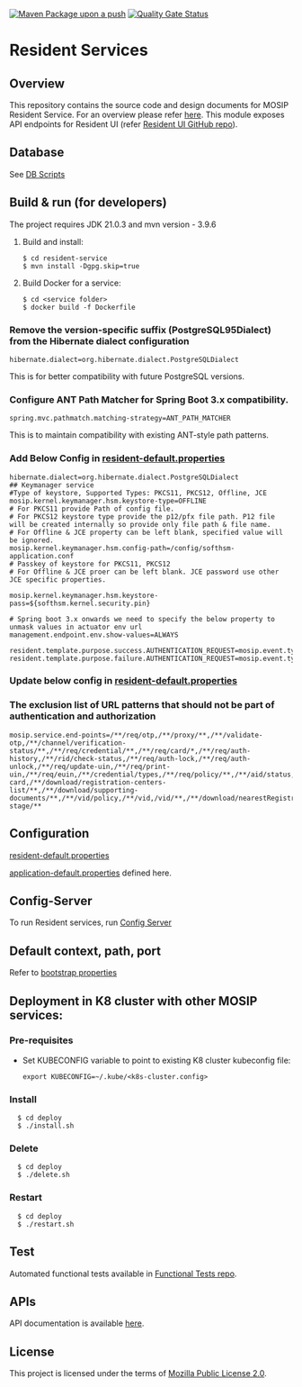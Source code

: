 
[![Maven Package upon a push](https://github.com/mosip/resident-services/actions/workflows/push_trigger.yml/badge.svg?branch=release-1.3.0)](https://github.com/mosip/resident-services/actions/workflows/push_trigger.yml)
[![Quality Gate Status](https://sonarcloud.io/api/project_badges/measure?project=mosip_resident-services&id=mosip_resident-services&branch=release-1.3.0&metric=alert_status)](https://sonarcloud.io/dashboard?id=mosip_resident-services&branch=release-1.3.0)

# Resident Services
## Overview
This repository contains the source code and design documents for MOSIP Resident Service. For an overview please refer [here](https://docs.mosip.io/1.2.0/modules/resident-services). This module exposes API endpoints for Resident UI (refer [Resident UI GitHub repo](https://github.com/mosip/resident-ui/blob/master/README.md)).

## Database
See [DB Scripts](db_scripts)

## Build & run (for developers)
The project requires JDK 21.0.3
and mvn version - 3.9.6
1. Build and install:
    ```
    $ cd resident-service
    $ mvn install -Dgpg.skip=true
    ```
2. Build Docker for a service:
    ```
    $ cd <service folder>
    $ docker build -f Dockerfile
    ```
   
### Remove the version-specific suffix (PostgreSQL95Dialect) from the Hibernate dialect configuration
   ```
   hibernate.dialect=org.hibernate.dialect.PostgreSQLDialect
   ```
This is for better compatibility with future PostgreSQL versions.

### Configure ANT Path Matcher for Spring Boot 3.x compatibility.
   ```
   spring.mvc.pathmatch.matching-strategy=ANT_PATH_MATCHER
   ```
This is to maintain compatibility with existing ANT-style path patterns.

### Add Below Config in [resident-default.properties](https://github.com/mosip/mosip-config/blob/master/resident-default.properties)
```
hibernate.dialect=org.hibernate.dialect.PostgreSQLDialect
## Keymanager service
#Type of keystore, Supported Types: PKCS11, PKCS12, Offline, JCE
mosip.kernel.keymanager.hsm.keystore-type=OFFLINE
# For PKCS11 provide Path of config file.
# For PKCS12 keystore type provide the p12/pfx file path. P12 file will be created internally so provide only file path & file name.
# For Offline & JCE property can be left blank, specified value will be ignored.
mosip.kernel.keymanager.hsm.config-path=/config/softhsm-application.conf
# Passkey of keystore for PKCS11, PKCS12
# For Offline & JCE proer can be left blank. JCE password use other JCE specific properties.

mosip.kernel.keymanager.hsm.keystore-pass=${softhsm.kernel.security.pin}

# Spring boot 3.x onwards we need to specify the below property to unmask values in actuator env url
management.endpoint.env.show-values=ALWAYS  

resident.template.purpose.success.AUTHENTICATION_REQUEST=mosip.event.type.AUTHENTICATION_REQUEST
resident.template.purpose.failure.AUTHENTICATION_REQUEST=mosip.event.type.AUTHENTICATION_REQUEST
```

### Update below config in [resident-default.properties](https://github.com/mosip/mosip-config/blob/master/resident-default.properties)
### The exclusion list of URL patterns that should not be part of authentication and authorization
```
mosip.service.end-points=/**/req/otp,/**/proxy/**,/**/validate-otp,/**/channel/verification-status/**,/**/req/credential/**,/**/req/card/*,/**/req/auth-history,/**/rid/check-status,/**/req/auth-lock,/**/req/auth-unlock,/**/req/update-uin,/**/req/print-uin,/**/req/euin,/**/credential/types,/**/req/policy/**,/**/aid/status,/**/individualId/otp,/**/mock/**,/**/callback/**,/**/download-card,/**/download/registration-centers-list/**,/**/download/supporting-documents/**,/**/vid/policy,/**/vid,/vid/**,/**/download/nearestRegistrationcenters/**,/**/authorize/admin/validateToken,/**/logout/user,/**/aid-stage/**
```

## Configuration
[resident-default.properties](https://github.com/mosip/mosip-config/blob/master/resident-default.properties)

[application-default.properties](https://github.com/mosip/mosip-config/blob/master/application-default.properties)
defined here.

## Config-Server
To run Resident services, run [Config Server](https://docs.mosip.io/1.2.0/modules/module-configuration#config-server)

## Default context, path, port
Refer to [bootstrap properties](resident/resident-service/src/main/resources/bootstrap.properties)

## Deployment in K8 cluster with other MOSIP services:
### Pre-requisites
* Set KUBECONFIG variable to point to existing K8 cluster kubeconfig file:
    ```
    export KUBECONFIG=~/.kube/<k8s-cluster.config>
    ```
### Install
  ```
    $ cd deploy
    $ ./install.sh
   ```
### Delete
  ```
    $ cd deploy
    $ ./delete.sh
   ```
### Restart
  ```
    $ cd deploy
    $ ./restart.sh
   ```

## Test
Automated functional tests available in [Functional Tests repo](api-test).

## APIs
API documentation is available [here](https://mosip.github.io/documentation/).

## License
This project is licensed under the terms of [Mozilla Public License 2.0](LICENSE).

